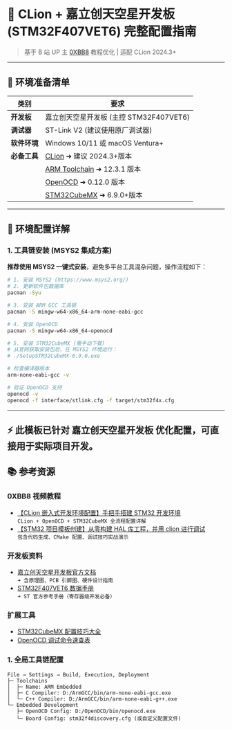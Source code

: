 # 📜 CLion + 嘉立创天空星开发板 (STM32F407VET6) 完整配置指南

> 基于 B 站 UP 主 [0XBB8](https://space.bilibili.com/3493142393260061) 教程优化 | 适配 CLion 2024.3+

---

## 🚀 环境准备清单

| 类别         | 要求                                                                        |
| ------------ | --------------------------------------------------------------------------- |
| **开发板**   | 嘉立创天空星开发板 (主控 STM32F407VET6)                                     |
| **调试器**   | ST-Link V2 (建议使用原厂调试器)                                             |
| **软件环境** | Windows 10/11 或 macOS Ventura+                                             |
| **必备工具** | [CLion](https://www.jetbrains.com/clion/) ➜ 建议 2024.3+版本                |
|              | [ARM Toolchain](https://developer.arm.com/downloads/-/gnu-rm) ➜ 12.3.1 版本 |
|              | [OpenOCD](https://gnutoolchains.com/arm-eabi/openocd/) ➜ 0.12.0 版本        |
|              | [STM32CubeMX](https://www.st.com/stm32cubemx) ➜ 6.9.0+版本                  |

---

## 🔧 环境配置详解

### 1. 工具链安装 (MSYS2 集成方案)

**推荐使用 MSYS2 一键式安装**，避免多平台工具混杂问题，操作流程如下：

```bash
# 1. 安装 MSYS2 (https://www.msys2.org/)
# 2. 更新软件包数据库
pacman -Syu

# 3. 安装 ARM GCC 工具链
pacman -S mingw-w64-x86_64-arm-none-eabi-gcc

# 4. 安装 OpenOCD
pacman -S mingw-w64-x86_64-openocd

# 5. 安装 STM32CubeMX (需手动下载)
# 从官网获取安装包后，在 MSYS2 环境运行：
# ./SetupSTM32CubeMX-6.9.0.exe

# 检查编译器版本
arm-none-eabi-gcc -v

# 验证 OpenOCD 支持
openocd -v
openocd -f interface/stlink.cfg -f target/stm32f4x.cfg
```

---

## ⚡ 此模板已针对 **嘉立创天空星开发板** 优化配置，可直接用于实际项目开发。

## 📚 参考资源

### 0XBB8 视频教程

- [【CLion 嵌入式开发环境配置】手把手搭建 STM32 开发环境](https://www.bilibili.com/video/BV1kmcXeyEES/)  
  `CLion + OpenOCD + STM32CubeMX 全流程配置详解`
- [【STM32 项目模板创建】从零构建 HAL 库工程，并用 clion 进行调试](https://www.bilibili.com/video/BV1c8chemE6L/)  
  `包含代码生成、CMake 配置、调试技巧实战演示`

### 开发板资料

- [嘉立创天空星开发板官方文档](https://wiki.lckfb.com/zh-hans/tkx/tkx-stm32f407vxt6/)  
  `➜ 含原理图、PCB 引脚图、硬件设计指南`
- [STM32F407VET6 数据手册](https://www.st.com/resource/en/reference_manual/dm00031020-stm32f405-415-stm32f407-417-stm32f427-437-and-stm32f429-439-advanced-arm-based-32-bit-mcus-stmicroelectronics.pdf)  
  `➜ ST 官方参考手册（寄存器级开发必备）`

### 扩展工具

- [STM32CubeMX 配置技巧大全](https://www.st.com/stm32cubemx)
- [OpenOCD 调试命令速查表](https://openocd.org/doc/html/General-Commands.html)

### 1. 全局工具链配置

```plaintext
File → Settings → Build, Execution, Deployment
├─ Toolchains
│  ├─ Name: ARM Embedded
│  ├─ C Compiler: D:/ArmGCC/bin/arm-none-eabi-gcc.exe
│  └─ C++ Compiler: D:/ArmGCC/bin/arm-none-eabi-g++.exe
└─ Embedded Development
   ├─ OpenOCD Config: D:/OpenOCD/bin/openocd.exe
   └─ Board Config: stm32f4discovery.cfg (或自定义配置文件)


```
